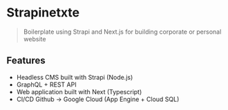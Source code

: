 # Strapinetxte

> Boilerplate using Strapi and Next.js for building corporate or personal website

## Features

- Headless CMS built with Strapi (Node.js)
- GraphQL + REST API
- Web application built with Next (Typescript)
- CI/CD Github -> Google Cloud (App Engine + Cloud SQL)